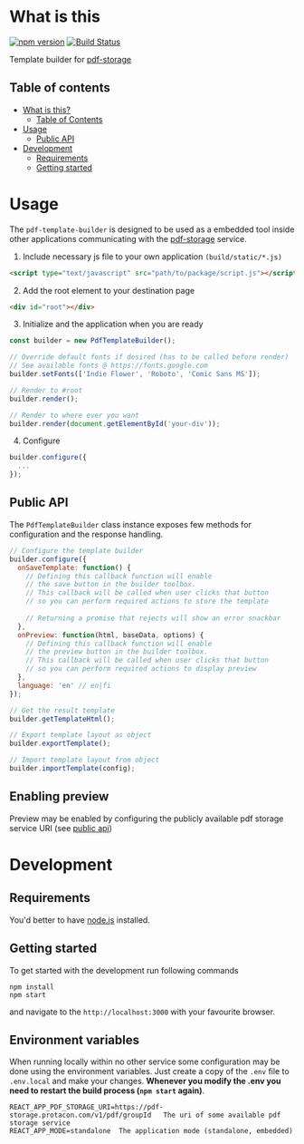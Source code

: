 # What is this

[![npm version](https://badge.fury.io/js/%40protacon%2Fpdf-template-builder.svg)](https://badge.fury.io/js/%40protacon%2Fpdf-template-builder)
[![Build Status](https://jenkins.protacon.cloud/buildStatus/icon?job=www.github.com/pdf-template-builder/master)](https://jenkins.protacon.cloud/job/www.github.com/job/pdf-template-builder/job/master/)

Template builder for [pdf-storage](https://github.com/protacon/pdf-storage)

## Table of contents

* [What is this?](#what-is-this)
  * [Table of Contents](#table-of-contents)
* [Usage](#usage)
  * [Public API](#public-api)
* [Development](#development)
  * [Requirements](#requirements)
  * [Getting started](#getting-started)

  
# Usage

The `pdf-template-builder` is designed to be used as a embedded tool inside other applications
communicating with the [pdf-storage](https://github.com/protacon/pdf-storage) service.

1. Include necessary js file to your own application `(build/static/*.js)`
```html
<script type="text/javascript" src="path/to/package/script.js"></script>
```

2. Add the root element to your destination page

```html
<div id="root"></div>
```

3. Initialize and the application when you are ready

```javascript
const builder = new PdfTemplateBuilder();

// Override default fonts if desired (has to be called before render)
// See available fonts @ https://fonts.google.com
builder.setFonts(['Indie Flower', 'Roboto', 'Comic Sans MS']);

// Render to #root
builder.render();

// Render to where ever you want
builder.render(document.getElementById('your-div'));
```

4. Configure
```javascript
builder.configure({
  ...
});
```

## Public API

The `PdfTemplateBuilder` class instance exposes few methods for configuration and the response handling.

```javascript
// Configure the template builder
builder.configure({
  onSaveTemplate: function() {
    // Defining this callback function will enable
    // the save button in the builder toolbox.
    // This callback will be called when user clicks that button
    // so you can perform required actions to store the template
    
    // Returning a promise that rejects will show an error snackbar
  },
  onPreview: function(html, baseData, options) {
    // Defining this callback function will enable
    // the preview button in the builder toolbox.
    // This callback will be called when user clicks that button
    // so you can perform required actions to display preview
  },
  language: 'en' // en|fi
});

// Get the result template
builder.getTemplateHtml();

// Export template layout as object
builder.exportTemplate();

// Import template layout from object
builder.importTemplate(config);
```

## Enabling preview
Preview may be enabled by configuring the publicly available pdf storage service URI (see [public api](#public-api))

# Development

## Requirements

You'd better to have [node.js](https://nodejs.org/en/) installed.

## Getting started

To get started with the development run following commands

```
npm install
npm start
```

and navigate to the `http://localhost:3000` with your favourite browser.

## Environment variables

When running locally within no other service some configuration
may be done using the environment variables. Just create a copy of the `.env` file to `.env.local` and make your changes. **Whenever you modify the .env you need to restart the build process (`npm start` again)**.

```
REACT_APP_PDF_STORAGE_URI=https://pdf-storage.protacon.com/v1/pdf/groupId   The uri of some available pdf storage service
REACT_APP_MODE=standalone  The application mode (standalone, embedded)
```
